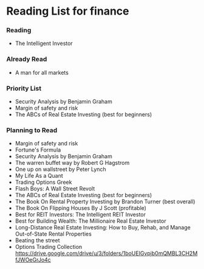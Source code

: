 # Reading List for finance

### Reading
-   The Intelligent Investor

### Already Read
-   A man for all markets

### Priority List
-   Security Analysis by Benjamin Graham
-   Margin of safety and risk
-   The ABCs of Real Estate Investing (best for beginners)

### Planning to Read
-   Margin of safety and risk
-   Fortune's Formula
-   Security Analysis by Benjamin Graham
-   The warren buffet way by Robert G Hagstrom
-   One up on wallstreet by Peter Lynch
-   My Life As a Quant
-   Trading Options Greek
-   Flash Boys: A Wall Street Revolt
-   The ABCs of Real Estate Investing (best for beginners)
-   The Book On Rental Property Investing by Brandon Turner (best overall)
-   The Book On Flipping Houses By J Scott (profitable)
-   Best for REIT Investors: The Intelligent REIT Investor
-   Best for Building Wealth: The Millionaire Real Estate Investor
-   Long-Distance Real Estate Investing: How to Buy, Rehab, and Manage Out-of-State Rental Properties
-   Beating the street
-   Options Trading Collection https://drive.google.com/drive/u/3/folders/1boUEIGvpjb0mQMBL3CH2MfJWOeGrJo4c
